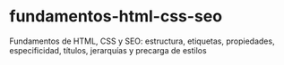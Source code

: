 # fundamentos-html-css-seo
Fundamentos de HTML, CSS y SEO: estructura, etiquetas, propiedades, especificidad, títulos, jerarquías y precarga de estilos
